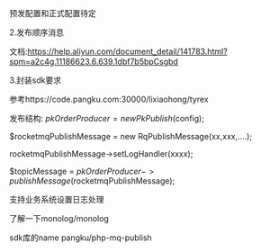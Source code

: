 
预发配置和正式配置待定

2.发布顺序消息

文档:https://help.aliyun.com/document_detail/141783.html?spm=a2c4g.11186623.6.639.1dbf7b5bpCsgbd



3.封装sdk要求

参考https://code.pangku.com:30000/lixiaohong/tyrex

发布结构:
$pkOrderProducer = new PkPublish($config);

$rocketmqPublishMessage = new RqPublishMessage(xx,xxx,....);

rocketmqPublishMessage->setLogHandler(xxxx);

$topicMessage = $pkOrderProducer->publishMessage($rocketmqPublishMessage);

支持业务系统设置日志处理

了解一下monolog/monolog

sdk库的name pangku/php-mq-publish
